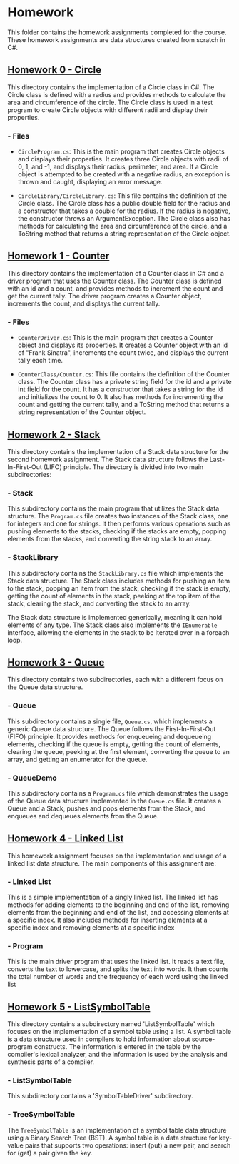 # Homework

This folder contains the homework assignments completed for the course. These homework assignments are data structures created from scratch in C#.

## [Homework 0 - Circle](https://github.com/aamindehkordi/CUI-Data-Structures/tree/main/Homework/0)

This directory contains the implementation of a Circle class in C#. The Circle class is defined with a radius and provides methods to calculate the area and circumference of the circle. The Circle class is used in a test program to create Circle objects with different radii and display their properties.

### - Files

- `CircleProgram.cs`: This is the main program that creates Circle objects and displays their properties. It creates three Circle objects with radii of 0, 1, and -1, and displays their radius, perimeter, and area. If a Circle object is attempted to be created with a negative radius, an exception is thrown and caught, displaying an error message.

- `CircleLibrary/CircleLibrary.cs`: This file contains the definition of the Circle class. The Circle class has a public double field for the radius and a constructor that takes a double for the radius. If the radius is negative, the constructor throws an ArgumentException. The Circle class also has methods for calculating the area and circumference of the circle, and a ToString method that returns a string representation of the Circle object.

## [Homework 1 - Counter](https://github.com/aamindehkordi/CUI-Data-Structures/tree/main/Homework/1)

This directory contains the implementation of a Counter class in C# and a driver program that uses the Counter class. The Counter class is defined with an id and a count, and provides methods to increment the count and get the current tally. The driver program creates a Counter object, increments the count, and displays the current tally.

### - Files

- `CounterDriver.cs`: This is the main program that creates a Counter object and displays its properties. It creates a Counter object with an id of "Frank Sinatra", increments the count twice, and displays the current tally each time.

- `CounterClass/Counter.cs`: This file contains the definition of the Counter class. The Counter class has a private string field for the id and a private int field for the count. It has a constructor that takes a string for the id and initializes the count to 0. It also has methods for incrementing the count and getting the current tally, and a ToString method that returns a string representation of the Counter object.

## [Homework 2 - Stack](https://github.com/aamindehkordi/CUI-Data-Structures/tree/main/Homework/2%20-%20Stack)

This directory contains the implementation of a Stack data structure for the second homework assignment. The Stack data structure follows the Last-In-First-Out (LIFO) principle. The directory is divided into two main subdirectories:

### - Stack

This subdirectory contains the main program that utilizes the Stack data structure. The `Program.cs` file creates two instances of the Stack class, one for integers and one for strings. It then performs various operations such as pushing elements to the stacks, checking if the stacks are empty, popping elements from the stacks, and converting the string stack to an array.

### - StackLibrary

This subdirectory contains the `StackLibrary.cs` file which implements the Stack data structure. The Stack class includes methods for pushing an item to the stack, popping an item from the stack, checking if the stack is empty, getting the count of elements in the stack, peeking at the top item of the stack, clearing the stack, and converting the stack to an array.

The Stack data structure is implemented generically, meaning it can hold elements of any type. The Stack class also implements the `IEnumerable` interface, allowing the elements in the stack to be iterated over in a foreach loop.

## [Homework 3 - Queue](https://github.com/aamindehkordi/CUI-Data-Structures/tree/main/Homework/3%20-%20Queue)

This directory contains two subdirectories, each with a different focus on the Queue data structure.

### - Queue

This subdirectory contains a single file, `Queue.cs`, which implements a generic Queue data structure. The Queue follows the First-In-First-Out (FIFO) principle. It provides methods for enqueueing and dequeueing elements, checking if the queue is empty, getting the count of elements, clearing the queue, peeking at the first element, converting the queue to an array, and getting an enumerator for the queue.

### - QueueDemo

This subdirectory contains a `Program.cs` file which demonstrates the usage of the Queue data structure implemented in the `Queue.cs` file. It creates a Queue and a Stack, pushes and pops elements from the Stack, and enqueues and dequeues elements from the Queue.

## [Homework 4 - Linked List](https://github.com/aamindehkordi/CUI-Data-Structures/tree/main/Homework/4%20-%20Linked%20List)

This homework assignment focuses on the implementation and usage of a linked list data structure. The main components of this assignment are:

### - Linked List

This is a simple implementation of a singly linked list. The linked list has methods for adding elements to the beginning and end of the list, removing elements from the beginning and end of the list, and accessing elements at a specific index. It also includes methods for inserting elements at a specific index and removing elements at a specific index

### - Program

This is the main driver program that uses the linked list. It reads a text file, converts the text to lowercase, and splits the text into words. It then counts the total number of words and the frequency of each word using the linked list

## [Homework 5 - ListSymbolTable](https://github.com/aamindehkordi/CUI-Data-Structures/tree/main/Homework/5%20-%20ListSymbolTable)

This directory contains a subdirectory named 'ListSymbolTable' which focuses on the implementation of a symbol table using a list. A symbol table is a data structure used in compilers to hold information about source-program constructs. The information is entered in the table by the compiler's lexical analyzer, and the information is used by the analysis and synthesis parts of a compiler.

### - ListSymbolTable

This subdirectory contains a 'SymbolTableDriver' subdirectory.

### - TreeSymbolTable

The `TreeSymbolTable` is an implementation of a symbol table data structure using a Binary Search Tree (BST). A symbol table is a data structure for key-value pairs that supports two operations: insert (put) a new pair, and search for (get) a pair given the key.
